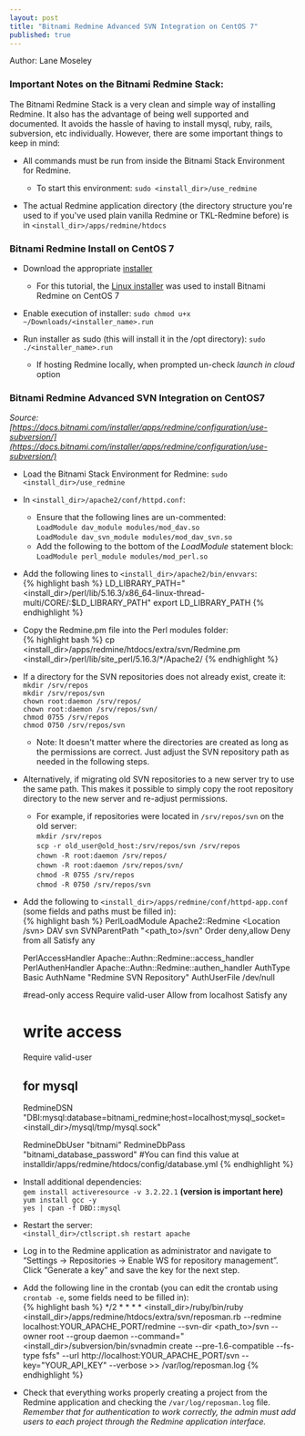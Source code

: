 ```yaml
---
layout: post
title: "Bitnami Redmine Advanced SVN Integration on CentOS 7"
published: true
---
```

Author: Lane Moseley   

### Important Notes on the Bitnami Redmine Stack:
The Bitnami Redmine Stack is a very clean and simple way of installing Redmine.
It also has the advantage of being well supported and documented. It avoids the
hassle of having to install mysql, ruby, rails, subversion, etc individually.
However, there are some important things to keep in mind:
  
* All commands must be run from inside the Bitnami Stack Environment for Redmine.   
   * To start this environment: ```sudo <install_dir>/use_redmine```

* The actual Redmine application directory (the directory structure you're used to if you've used plain vanilla Redmine or TKL-Redmine before) is in ```<install_dir>/apps/redmine/htdocs```

### Bitnami Redmine Install on CentOS 7
* Download the appropriate [installer](https://bitnami.com/stack/redmine)
   * For this tutorial, the [Linux installer](https://bitnami.com/redirect/to/622172/bitnami-redmine-4.0.4-3-linux-x64-installer.run?with_popup_skip_signin=1) was used to install Bitnami Redmine on CentOS 7

* Enable execution of installer: ```sudo chmod u+x ~/Downloads/<installer_name>.run```
  
* Run installer as sudo (this will install it in the /opt directory): ```sudo ./<installer_name>.run```
   * If hosting Redmine locally, when prompted un-check *launch in cloud* option

### Bitnami Redmine Advanced SVN Integration on CentOS7
*Source: [https://docs.bitnami.com/installer/apps/redmine/configuration/use-subversion/](https://docs.bitnami.com/installer/apps/redmine/configuration/use-subversion/)*

* Load the Bitnami Stack Environment for Redmine: ```sudo <install_dir>/use_redmine```

* In ```<install_dir>/apache2/conf/httpd.conf```:
   * Ensure that the following lines are un-commented:  
     ```LoadModule dav_module modules/mod_dav.so```  
     ```LoadModule dav_svn_module modules/mod_dav_svn.so```
   * Add the following to the bottom of the *LoadModule* statement block:  
     ```LoadModule perl_module modules/mod_perl.so```

* Add the following lines to ```<install_dir>/apache2/bin/envvars```:  
{% highlight bash %}
LD_LIBRARY_PATH="<install_dir>/perl/lib/5.16.3/x86_64-linux-thread-multi/CORE/:$LD_LIBRARY_PATH"
export LD_LIBRARY_PATH
{% endhighlight %}

* Copy the Redmine.pm file into the Perl modules folder:  
{% highlight bash %}
cp <install_dir>/apps/redmine/htdocs/extra/svn/Redmine.pm <install_dir>/perl/lib/site_perl/5.16.3/*/Apache2/
{% endhighlight %}

* If a directory for the SVN repositories does not already exist, create it:  
  ```mkdir /srv/repos```  
  ```mkdir /srv/repos/svn```  
  ```chown root:daemon /srv/repos/```  
  ```chown root:daemon /srv/repos/svn/```  
  ```chmod 0755 /srv/repos```  
  ```chmod 0750 /srv/repos/svn```

  * Note: It doesn't matter where the directories are created as long as the permissions are correct. Just adjust the SVN repository path as needed in the following steps.

* Alternatively, if migrating old SVN repositories to a new server try to use the same path. This makes it possible to simply copy the root repository directory to the new server and re-adjust permissions.
  * For example, if repositories were located in ```/srv/repos/svn``` on the old server:  
    ```mkdir /srv/repos```  
    ```scp -r old_user@old_host:/srv/repos/svn /srv/repos```  
    ```chown -R root:daemon /srv/repos/```  
    ```chown -R root:daemon /srv/repos/svn/```  
    ```chmod -R 0755 /srv/repos```  
    ```chmod -R 0750 /srv/repos/svn```

* Add the following to ```<install_dir>/apps/redmine/conf/httpd-app.conf```
(some fields and paths must be filled in):  
{% highlight bash %}
  PerlLoadModule Apache2::Redmine
  <Location /svn>
    DAV svn
    SVNParentPath "<path_to>/svn"
    Order deny,allow
    Deny from all
    Satisfy any

    PerlAccessHandler Apache::Authn::Redmine::access_handler
    PerlAuthenHandler Apache::Authn::Redmine::authen_handler
    AuthType Basic
    AuthName "Redmine SVN Repository"
    AuthUserFile /dev/null

    #read-only access
    <Limit GET PROPFIND OPTIONS REPORT>
      Require valid-user
      Allow from localhost
      Satisfy any
    </Limit>
    # write access
    <LimitExcept GET PROPFIND OPTIONS REPORT>
      Require valid-user
    </LimitExcept>

    ## for mysql
    RedmineDSN "DBI:mysql:database=bitnami_redmine;host=localhost;mysql_socket=<install_dir>/mysql/tmp/mysql.sock"

    RedmineDbUser "bitnami"
    RedmineDbPass "bitnami_database_password"
    #You can find this value at installdir/apps/redmine/htdocs/config/database.yml
  </Location>
{% endhighlight %}

* Install additional dependencies:  
  ```gem install activeresource -v 3.2.22.1``` __(version is important here)__  
  ```yum install gcc -y```  
  ```yes | cpan -f DBD::mysql```  

* Restart the server:  
  ```<install_dir>/ctlscript.sh restart apache```

* Log in to the Redmine application as administrator and navigate to
“Settings -> Repositories -> Enable WS for repository management”. Click “Generate a key” and save the key for the next step.

* Add the following line in the crontab (you can edit the crontab using ```crontab -e```, some fields need to be filled in):  
{% highlight bash %}
*/2 * * * * <install_dir>/ruby/bin/ruby <install_dir>/apps/redmine/htdocs/extra/svn/reposman.rb --redmine localhost:YOUR_APACHE_PORT/redmine --svn-dir <path_to>/svn --owner root --group daemon --command="<install_dir>/subversion/bin/svnadmin create --pre-1.6-compatible --fs-type fsfs" --url http://localhost:YOUR_APACHE_PORT/svn --key="YOUR_API_KEY" --verbose >> /var/log/reposman.log
{% endhighlight %}

* Check that everything works properly creating a project from the Redmine
application and checking the ```/var/log/reposman.log``` file. *Remember that for authentication to work correctly, the admin must add users to each project through the Redmine application interface.*
